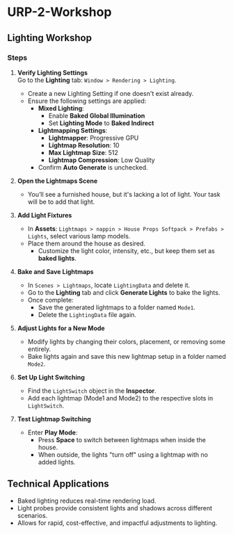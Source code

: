 # URP-2-Workshop

## Lighting Workshop
### Steps

1. **Verify Lighting Settings**  
   Go to the **Lighting** tab: `Window > Rendering > Lighting`.
   - Create a new Lighting Setting if one doesn't exist already.
   - Ensure the following settings are applied:
     - **Mixed Lighting**:
       - Enable **Baked Global Illumination**
       - Set **Lighting Mode** to **Baked Indirect**
     - **Lightmapping Settings**:
       - **Lightmapper**: Progressive GPU
       - **Lightmap Resolution**: 10
       - **Max Lightmap Size**: 512
       - **Lightmap Compression**: Low Quality
     - Confirm **Auto Generate** is unchecked.

2. **Open the Lightmaps Scene**  
   - You’ll see a furnished house, but it's lacking a lot of light. Your task will be to add that light.

3. **Add Light Fixtures**  
   - In **Assets**: `Lightmaps > nappin > House Props Softpack > Prefabs > Lights`, select various lamp models.
   - Place them around the house as desired.
     - Customize the light color, intensity, etc., but keep them set as **baked lights**.

4. **Bake and Save Lightmaps**
   - In `Scenes > Lightmaps`, locate `LightingData` and delete it.
   - Go to the **Lighting** tab and click **Generate Lights** to bake the lights.
   - Once complete:
     - Save the generated lightmaps to a folder named `Mode1`.
     - Delete the `LightingData` file again.

5. **Adjust Lights for a New Mode**
   - Modify lights by changing their colors, placement, or removing some entirely.
   - Bake lights again and save this new lightmap setup in a folder named `Mode2`.

6. **Set Up Light Switching**
   - Find the `LightSwitch` object in the **Inspector**.
   - Add each lightmap (Mode1 and Mode2) to the respective slots in `LightSwitch`.
   
7. **Test Lightmap Switching**
   - Enter **Play Mode**:
     - Press **Space** to switch between lightmaps when inside the house.
     - When outside, the lights "turn off" using a lightmap with no added lights.

## Technical Applications

- Baked lighting reduces real-time rendering load.
- Light probes provide consistent lights and shadows across different scenarios.
- Allows for rapid, cost-effective, and impactful adjustments to lighting.

